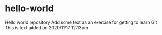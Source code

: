 # hello-world
Hello world repository
Add some text as an exercise for getting to learn Git
This is text added on 2020/11/17 12:13pm
